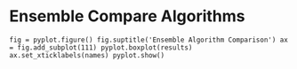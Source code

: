 # Ensemble Compare Algorithms
`fig = pyplot.figure()
fig.suptitle('Ensemble Algorithm Comparison')
ax = fig.add_subplot(111)
pyplot.boxplot(results)
ax.set_xticklabels(names)
pyplot.show()`